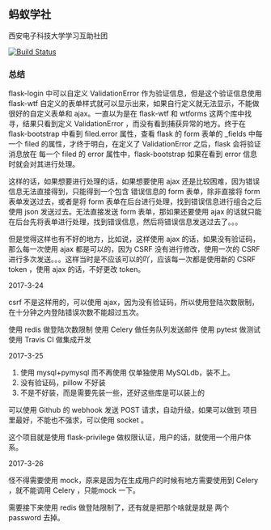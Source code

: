 ## 蚂蚁学社

西安电子科技大学学习互助社团

[![Build Status](https://travis-ci.com/windard/AntClub.svg?token=spobLW7cfpqx95SyUxyc&branch=master)](https://travis-ci.org/windard/AntClub)


### 总结

flask-login 中可以自定义 ValidationError 作为验证信息，但是这个验证信息使用 flask-wtf 自定义的表单样式就可以显示出来，如果自行定义就无法显示，不能做很好的自定义表单和 ajax。一直以为是在 flask-wtf 和 wtforms 这两个库中找寻，结果只看到定义 ValidationError ，而没有看到捕获异常的地方。终于在 flask-bootstrap 中看到 filed.error 属性，查看 flask 的 form 表单的 _fields 中每一个 filed 的属性，才终于明白，在定义了 ValidationError 之后，flask 会将验证消息放在 每一个 filed 的 error 属性中，flask-bootstrap 如果在看到 error 信息时就会对其进行处理。

这样的话，如果想要进行处理的话，如果想要使用 ajax 还是比较困难，因为错误信息无法直接得到，只能得到一个包含 错误信息的 form 表单，除非直接将 form 表单发送过去，或者是将 form 表单在后台进行处理，找到错误信息进行组合之后使用 json 发送过去。无法直接发送 form 表单，那如果还要使用 ajax 的话就只能在后台先将表单进行处理，找到错误信息，然后将错误信息发送过去了。。。

但是觉得这样也有不好的地方，比如说，这样使用 ajax 的话，如果没有验证码，那么每一次使用 ajax 都是可以的，因为 CSRF 没有进行修改，使用一次的 CSRF 进行多次发送。。。这样当时是不应该可以的吖，应该每一次都是使用新的 CSRF token ，使用 ajax 的话，不好更改 token。

2017-3-24

csrf 不是这样用的，可以使用 ajax，因为没有验证码，所以使用登陆次数限制，在十分钟之内登陆错误次数不能超过五次。

使用 redis 做登陆次数限制
使用 Celery 做任务队列发送邮件
使用 pytest 做测试
使用 Travis CI 做集成开发

2017-3-25

1. 使用 mysql+pymysql 而不再使用 仅单独使用 MySQLdb，装不上。
2. 没有验证码，pillow 不好装
3. 不是不好装，而是需要先装一些，还好这些库是可以装上的

可以使用 Github 的 webhook 发送 POST 请求，自动升级，如果可以做到 项目里最好，不能也不强求，可以使用 socket 。

这个项目就是使用 flask-privilege 做权限认证，用户的话，就使用一个用户体系。

2017-3-26

怪不得需要使用 mock，原来是因为在生成用户的时候有地方需要使用到 Celery ，就不能调用 Celery ，只能mock 一下。

需要接下来使用 redis 做登陆限制了，还有就是把那个啥就是就是 两个 password 去掉。